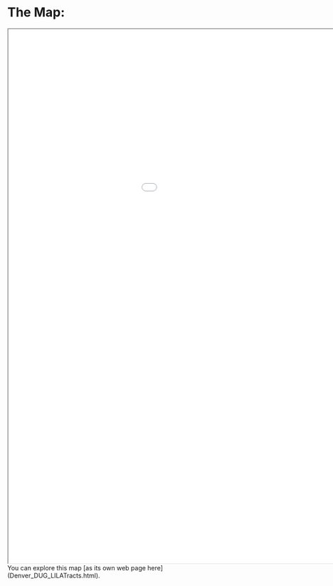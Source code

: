 # The Map:

<iframe src="Denver_DUG_LILATracts.html" height="1200" width="1200"></iframe>
You can explore this map [as its own web page here](Denver_DUG_LILATracts.html).
